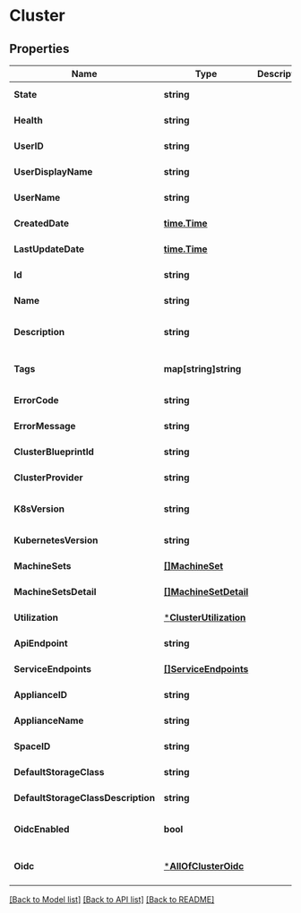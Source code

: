 # Cluster

## Properties
Name | Type | Description | Notes
------------ | ------------- | ------------- | -------------
**State** | **string** |  | [default to null]
**Health** | **string** |  | [default to null]
**UserID** | **string** |  | [default to null]
**UserDisplayName** | **string** |  | [default to null]
**UserName** | **string** |  | [default to null]
**CreatedDate** | [**time.Time**](time.Time.md) |  | [default to null]
**LastUpdateDate** | [**time.Time**](time.Time.md) |  | [default to null]
**Id** | **string** |  | [default to null]
**Name** | **string** |  | [default to null]
**Description** | **string** |  | [optional] [default to null]
**Tags** | **map[string]string** |  | [optional] [default to null]
**ErrorCode** | **string** |  | [default to null]
**ErrorMessage** | **string** |  | [default to null]
**ClusterBlueprintId** | **string** |  | [default to null]
**ClusterProvider** | **string** |  | [default to null]
**K8sVersion** | **string** |  | [optional] [default to null]
**KubernetesVersion** | **string** |  | [default to null]
**MachineSets** | [**[]MachineSet**](MachineSet.md) |  | [default to null]
**MachineSetsDetail** | [**[]MachineSetDetail**](MachineSetDetail.md) |  | [default to null]
**Utilization** | [***ClusterUtilization**](Cluster_utilization.md) |  | [default to null]
**ApiEndpoint** | **string** |  | [default to null]
**ServiceEndpoints** | [**[]ServiceEndpoints**](ServiceEndpoints.md) |  | [default to null]
**ApplianceID** | **string** |  | [default to null]
**ApplianceName** | **string** |  | [default to null]
**SpaceID** | **string** |  | [default to null]
**DefaultStorageClass** | **string** |  | [default to null]
**DefaultStorageClassDescription** | **string** |  | [default to null]
**OidcEnabled** | **bool** |  | [optional] [default to null]
**Oidc** | [***AllOfClusterOidc**](AllOfClusterOidc.md) |  | [optional] [default to null]

[[Back to Model list]](../README.md#documentation-for-models) [[Back to API list]](../README.md#documentation-for-api-endpoints) [[Back to README]](../README.md)


